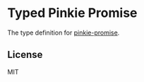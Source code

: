 # Typed Pinkie Promise

The type definition for [pinkie-promise](https://github.com/floatdrop/pinkie-promise).

## License

MIT

